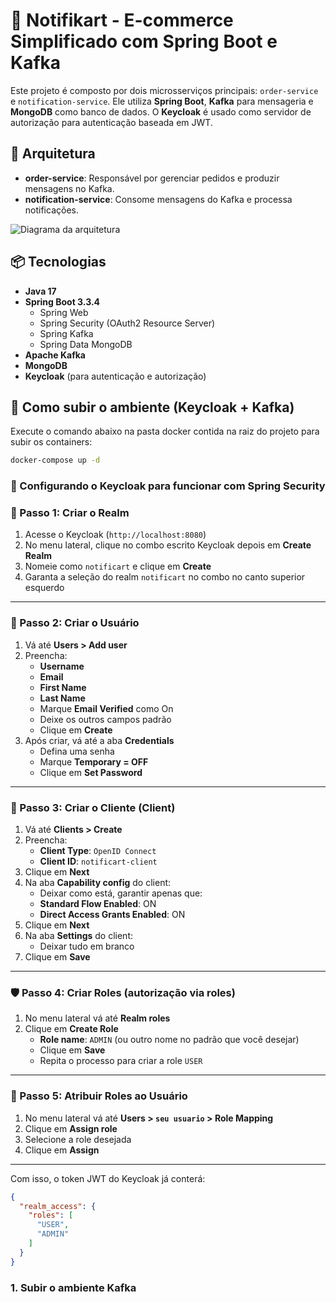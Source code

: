 # 🛒 Notifikart - E-commerce Simplificado com Spring Boot e Kafka

Este projeto é composto por dois microsserviços principais: `order-service` e `notification-service`. Ele utiliza **Spring Boot**, **Kafka** para mensageria e **MongoDB** como banco de dados. O **Keycloak** é usado como servidor de autorização para autenticação baseada em JWT.

## 🧱 Arquitetura

- **order-service**: Responsável por gerenciar pedidos e produzir mensagens no Kafka.
- **notification-service**: Consome mensagens do Kafka e processa notificações.

![Diagrama da arquitetura](./docs/arquitetura.png)

## 📦 Tecnologias

- **Java 17**
- **Spring Boot 3.3.4**
   - Spring Web
   - Spring Security (OAuth2 Resource Server)
   - Spring Kafka
   - Spring Data MongoDB
- **Apache Kafka**
- **MongoDB**
- **Keycloak** (para autenticação e autorização)

## 🚀 Como subir o ambiente (Keycloak + Kafka)

Execute o comando abaixo na pasta docker contida na raiz do projeto para subir os containers:

```bash
docker-compose up -d
```

### 🔐 Configurando o Keycloak para funcionar com Spring Security

### 🧭 Passo 1: Criar o Realm

1. Acesse o Keycloak (`http://localhost:8080`)
2. No menu lateral, clique no combo escrito Keycloak depois em **Create Realm**
3. Nomeie como `notificart` e clique em **Create**
4. Garanta a seleção do realm `notificart` no combo no canto superior esquerdo

---

### 👥 Passo 2: Criar o Usuário

1. Vá até **Users > Add user**
2. Preencha:
    - **Username**
    - **Email**
    - **First Name**
    - **Last Name**
    - Marque **Email Verified** como On
    - Deixe os outros campos padrão
    - Clique em **Create**
3. Após criar, vá até a aba **Credentials**
    - Defina uma senha
    - Marque **Temporary = OFF**
    - Clique em **Set Password**

---

### 🏢 Passo 3: Criar o Cliente (Client)

1. Vá até **Clients > Create**
2. Preencha:
    - **Client Type**: `OpenID Connect`
    - **Client ID**: `notificart-client`    
3. Clique em **Next**
4. Na aba **Capability config** do client:
    - Deixar como está, garantir apenas que: 
    - **Standard Flow Enabled**: ON
    - **Direct Access Grants Enabled**: ON
5. Clique em **Next**
6. Na aba **Settings** do client:
    - Deixar tudo em branco
7. Clique em **Save**

---

### 🛡️ Passo 4: Criar Roles (autorização via roles)

1. No menu lateral vá até **Realm roles**
2. Clique em **Create Role**
    - **Role name**: `ADMIN` (ou outro nome no padrão que você desejar)
    - Clique em **Save**
    - Repita o processo para criar a role `USER`

---

### 👤 Passo 5: Atribuir Roles ao Usuário

1. No menu lateral vá até **Users > `seu usuario` > Role Mapping**
2. Clique em **Assign role**
3. Selecione a role desejada
4. Clique em **Assign**

---

Com isso, o token JWT do Keycloak já conterá:

```json
{
  "realm_access": {
    "roles": [
      "USER",
      "ADMIN"
    ]
  }
}
```

### 1. Subir o ambiente Kafka
